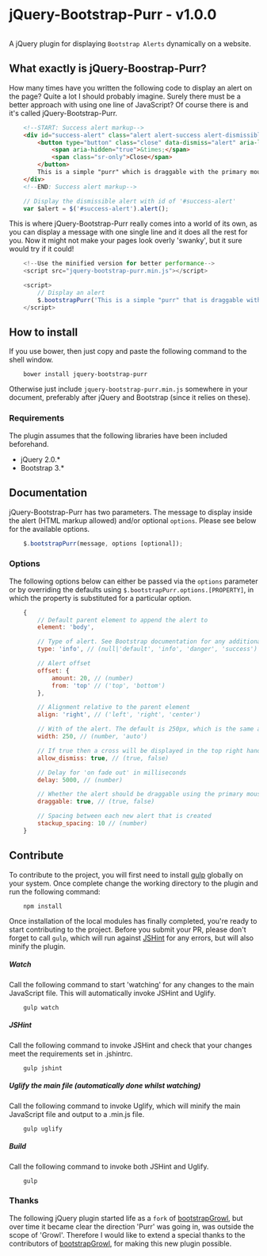 # jQuery-Bootstrap-Purr - v1.0.0

<p align="center"><img src"https://cloud.githubusercontent.com/assets/5333690/9566952/b2d752fc-4f22-11e5-9e37-aeb7332352c4.png"/></p>

A jQuery plugin for displaying `Bootstrap Alerts` dynamically on a website.

## What exactly is jQuery-Boostrap-Purr?

How many times have you written the following code to display an alert on the page? Quite a lot I should probably imagine. Surely there must be a better approach with using one line of JavaScript? Of course there is and it's called jQuery-Bootstrap-Purr.

```html
    <!--START: Success alert markup-->
    <div id="success-alert" class="alert alert-success alert-dismissible fade in" role="alert">
        <button type="button" class="close" data-dismiss="alert" aria-label="Close">
            <span aria-hidden="true">&times;</span>
            <span class="sr-only">Close</span>
        </button>
        This is a simple "purr" which is draggable with the primary mouse
    </div>
    <!--END: Success alert markup-->
```

```javascript
    // Display the dismissible alert with id of '#success-alert'
    var $alert = $('#success-alert').alert();
```

This is where jQuery-Bootstrap-Purr really comes into a world of its own, as you can display a message with one single line and it does all the rest for you. Now it might not make your pages look overly 'swanky', but it sure would try if it could!

```javascript
    <!--Use the minified version for better performance-->
    <script src="jquery-bootstrap-purr.min.js"></script>

    <script>
        // Display an alert
        $.bootstrapPurr('This is a simple "purr" that is draggable with the mouse. Drag me!');
    </script>
```

## How to install

If you use bower, then just copy and paste the following command to the shell window.
```shell
    bower install jquery-bootstrap-purr
```

Otherwise just include `jquery-bootstrap-purr.min.js` somewhere in your document, preferably after jQuery and Bootstrap (since it relies on these).

### Requirements

The plugin assumes that the following libraries have been included beforehand.
- jQuery 2.0.*
- Bootstrap 3.*

## Documentation

jQuery-Bootstrap-Purr has two parameters. The message to display inside the alert (HTML markup allowed) and/or optional `options`. Please see below for the available options.

```javascript
    $.bootstrapPurr(message, options [optional]);
```

### Options

The following options below can either be passed via the `options` parameter or by overriding the defaults using `$.bootstrapPurr.options.[PROPERTY]`, in which the property is substituted for a particular option.

```javascript
    {
        // Default parent element to append the alert to
        element: 'body',

        // Type of alert. See Bootstrap documentation for any additional supported formats
        type: 'info', // (null|'default', 'info', 'danger', 'success')

        // Alert offset
        offset: {
            amount: 20, // (number)
            from: 'top' // ('top', 'bottom')
        },

        // Alignment relative to the parent element
        align: 'right', // ('left', 'right', 'center')

        // With of the alert. The default is 250px, which is the same as Bootstrap's alerts
        width: 250, // (number, 'auto')

        // If true then a cross will be displayed in the top right hand corner of the alert
        allow_dismiss: true, // (true, false)

        // Delay for 'on fade out' in milliseconds
        delay: 5000, // (number)

        // Whether the alert should be draggable using the primary mouse button
        draggable: true, // (true, false)

        // Spacing between each new alert that is created
        stackup_spacing: 10 // (number)
    }
```

## Contribute

To contribute to the project, you will first need to install [gulp](gulpjs.com) globally on your system. Once complete change the working directory to the plugin and run the following command:

```shell
    npm install
```

Once installation of the local modules has finally completed, you're ready to start contributing to the project. Before you submit your PR, please don't forget to call `gulp`, which will run against [JSHint](jshint.com) for any errors, but will also minify the plugin.

##### Watch
Call the following command to start 'watching' for any changes to the main JavaScript file. This will automatically invoke JSHint and Uglify.
```shell
    gulp watch
```

##### JSHint
Call the following command to invoke JSHint and check that your changes meet the requirements set in .jshintrc.
```shell
    gulp jshint
```

##### Uglify the main file (automatically done whilst watching)
Call the following command to invoke Uglify, which will minify the main JavaScript file and output to a .min.js file.
```shell
    gulp uglify
```

##### Build
Call the following command to invoke both JSHint and Uglify.
```shell
    gulp
```

### Thanks

The following jQuery plugin started life as a `fork` of [bootstrapGrowl](https://github.com/ifightcrime/bootstrap-growl/), but over time it became clear the direction 'Purr' was going in, was outside the scope of 'Growl'. Therefore I would like to extend a special thanks to the contributors of [bootstrapGrowl](https://github.com/ifightcrime/bootstrap-growl/), for making this new plugin possible.
